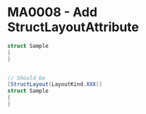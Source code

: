 # MA0008 - Add StructLayoutAttribute

````csharp
struct Sample
{
}


// Should be
[StructLayout(LayoutKind.XXX)]
struct Sample
{
}
````

